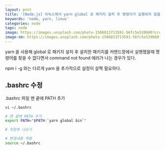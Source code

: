 ```yaml
---
layout: post
title: '[Node.js] 리눅스에서 yarn global 로 패키지 설치 후 명령어가 실행되지 않을때'
keywords: 'node, yarn, linux'
categories: node
tags: node
image: https://images.unsplash.com/photo-1506813713591-56fc5e539b80?crop=entropy&cs=tinysrgb&fit=crop&fm=jpg&h=1200&ixid=eyJhcHBfaWQiOjF9&ixlib=rb-1.2.1&q=80&w=2000
image-sm: https://images.unsplash.com/photo-1506813713591-56fc5e539b80?crop=entropy&cs=tinysrgb&fit=crop&fm=jpg&h=1200&ixid=eyJhcHBfaWQiOjF9&ixlib=rb-1.2.1&q=80&w=2000
---
```


yarn 을 사용해 global 로 패키지 설치 후 설치한 패키지를 커맨드창에서 실행했을때 명령어를 찾을 수 없다면서 command not found 에러가 나는 경우가 있다.

npm i -g 와는 다르게 yarn 을 추가적으로 설정이 살짝 필요하다.

## .bashrc 수정

.bashrc 파일 맨 끝에 PATH 추가

```bash
vi ~/.bashrc

# 맨 끝에 PATH 추가
export PATH="$PATH:`yarn global bin`"

# 저장후 나오기

# 변경내용 적용
source ~/.bashrc
```
